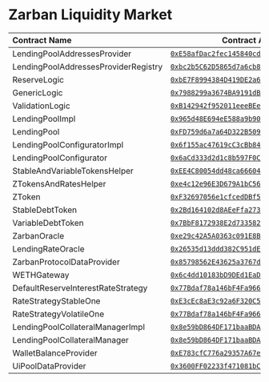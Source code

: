 # Zarban Liquidity Market


| Contract Name                         | Contract Address                                 |
| :------------------------------------ | :----------------------------------------------: |
| LendingPoolAddressesProvider          | [`0xE58afDac2fec145840cd07Ad94922c29F442062C`](https://arbiscan.io/address/0xE58afDac2fec145840cd07Ad94922c29F442062C#code) |
| LendingPoolAddressesProviderRegistry  | [`0xbc2b5C62D5865d7a6cb82Edc017C4eac323Cc2fc`](https://arbiscan.io/address/0xbc2b5C62D5865d7a6cb82Edc017C4eac323Cc2fc#code) |
| ReserveLogic                          | [`0xbE7F8994384D419DE2a6F541A5059c058D8d39f0`](https://arbiscan.io/address/0xbE7F8994384D419DE2a6F541A5059c058D8d39f0#code) |
| GenericLogic                          | [`0x7988299a3674BA9191dB28E0cB137ac1CAc0654d`](https://arbiscan.io/address/0x7988299a3674BA9191dB28E0cB137ac1CAc0654d#code) |
| ValidationLogic                       | [`0xB142942f952011eeeBEe76631Fe817b13C75FCCA`](https://arbiscan.io/address/0xB142942f952011eeeBEe76631Fe817b13C75FCCA#code) |
| LendingPoolImpl                       | [`0x965d48E694eE588a9b90D1d637577423FF7cceaf`](https://arbiscan.io/address/0x965d48E694eE588a9b90D1d637577423FF7cceaf#code) |
| LendingPool                           | [`0xFD759d6a7a64D322B50985423B2Ea9446Db3E763`](https://arbiscan.io/address/0xFD759d6a7a64D322B50985423B2Ea9446Db3E763#code) |
| LendingPoolConfiguratorImpl           | [`0x6f155ac47619cC3cBb84e9c51bF2Cff1b5E05F2b`](https://arbiscan.io/address/0x6f155ac47619cC3cBb84e9c51bF2Cff1b5E05F2b#code) |
| LendingPoolConfigurator               | [`0x6aCd333d2d1c8b597F0Ce05B46eBc00106898B4B`](https://arbiscan.io/address/0x6aCd333d2d1c8b597F0Ce05B46eBc00106898B4B#code) |
| StableAndVariableTokensHelper         | [`0xEE4C80054dd48ca66604b16A6C32c8BF51cb79B3`](https://arbiscan.io/address/0xEE4C80054dd48ca66604b16A6C32c8BF51cb79B3#code) |
| ZTokensAndRatesHelper                 | [`0xe4c12e96E3D679A1bC5692A8fDf38D304d94559E`](https://arbiscan.io/address/0xe4c12e96E3D679A1bC5692A8fDf38D304d94559E#code) |
| ZToken                                | [`0xF32697056e1cfcedDBf5e695982b3F9200c638C1`](https://arbiscan.io/address/0xF32697056e1cfcedDBf5e695982b3F9200c638C1#code) |
| StableDebtToken                       | [`0x2Bd164102d8AEeFfa27306B3d08B9a4Da0Ac65f3`](https://arbiscan.io/address/0x2Bd164102d8AEeFfa27306B3d08B9a4Da0Ac65f3#code) |
| VariableDebtToken                     | [`0x7BbF8172938E2d733582287e7c1d6357Dc332f1d`](https://arbiscan.io/address/0x7BbF8172938E2d733582287e7c1d6357Dc332f1d#code) |
| ZarbanOracle                          | [`0xe29c42A5A0363c091E8B2C18C42e251fAFB6C9b2`](https://arbiscan.io/address/0xe29c42A5A0363c091E8B2C18C42e251fAFB6C9b2#code) |
| LendingRateOracle                     | [`0x26535d13ddd382C951dE7ABc1F64E99E9674e796`](https://arbiscan.io/address/0x26535d13ddd382C951dE7ABc1F64E99E9674e796#code) |
| ZarbanProtocolDataProvider            | [`0x85798562E43625a3767d084633fEFDBB4251Cde8`](https://arbiscan.io/address/0x85798562E43625a3767d084633fEFDBB4251Cde8#code) |
| WETHGateway                           | [`0x6c4dd10183bD9DEd1EaDb1c04D00e2919c1C427A`](https://arbiscan.io/address/0x6c4dd10183bD9DEd1EaDb1c04D00e2919c1C427A#code) |
| DefaultReserveInterestRateStrategy    | [`0x77Bdaf78a146bF4Fa9661dee196D059ca2b2e44C`](https://arbiscan.io/address/0x77Bdaf78a146bF4Fa9661dee196D059ca2b2e44C#code) |
| RateStrategyStableOne                 | [`0xE3cEc8aE3c92a6F320C58B38DcaEd6Cb06BbCf6f`](https://arbiscan.io/address/0xE3cEc8aE3c92a6F320C58B38DcaEd6Cb06BbCf6f#code) |
| RateStrategyVolatileOne               | [`0x77Bdaf78a146bF4Fa9661dee196D059ca2b2e44C`](https://arbiscan.io/address/0x77Bdaf78a146bF4Fa9661dee196D059ca2b2e44C#code) |
| LendingPoolCollateralManagerImpl      | [`0x8e59bD864DF171baaBDA67356cDC2C1075b1BE09`](https://arbiscan.io/address/0x8e59bD864DF171baaBDA67356cDC2C1075b1BE09#code) |
| LendingPoolCollateralManager          | [`0x8e59bD864DF171baaBDA67356cDC2C1075b1BE09`](https://arbiscan.io/address/0x8e59bD864DF171baaBDA67356cDC2C1075b1BE09#code) |
| WalletBalanceProvider                 | [`0xE783cfC776a29357A67e8CA616D7Acb95A5548c4`](https://arbiscan.io/address/0xE783cfC776a29357A67e8CA616D7Acb95A5548c4#code) |
| UiPoolDataProvider                    | [`0x3600FF02233f471081bC5F4e084570408688b3F5`](https://arbiscan.io/address/0x3600FF02233f471081bC5F4e084570408688b3F5#code) |
